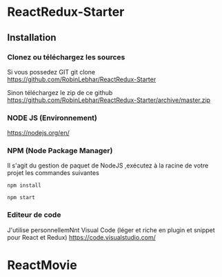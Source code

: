 # ReactRedux-Starter

##  Installation 

### Clonez ou téléchargez les sources

Si vous possedez GIT
git clone https://github.com/RobinLebhar/ReactRedux-Starter

Sinon téléchargez le zip de ce github 
https://github.com/RobinLebhar/ReactRedux-Starter/archive/master.zip


### NODE JS (Environnement)

https://nodejs.org/en/

### NPM (Node Package Manager)

Il s'agit du gestion de paquet de NodeJS ,exécutez à la racine de votre projet les commandes suivantes 
```
npm install

npm start
```
 ### Editeur de code
 
 J'utilise personnellemNnt Visual Code (léger  et riche en plugin et snippet  pour React et Redux)
 https://code.visualstudio.com/
# ReactMovie
